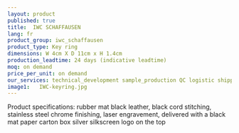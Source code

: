 ```yaml
---
layout: product
published: true
title:  IWC SCHAFFAUSEN
lang: fr
product_group: iwc_schaffausen
product_type: Key ring
dimensions: W 4cm X D 11cm x H 1.4cm
production_leadtime: 24 days (indicative leadtime)
moq: on demand
price_per_unit: on demand
our_services: technical_development sample_production QC logistic shipping
image1:   IWC-keyring.jpg
---
```

Product specifications:  rubber mat black leather, black cord stitching, stainless steel chrome finishing, laser engravement, delivered with a black mat paper carton box silver silkscreen logo on the top						
